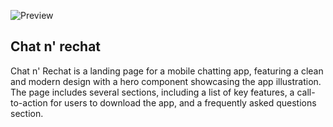 ![Preview](./assets/preview.png)

## Chat n' rechat

Chat n' Rechat is a landing page for a mobile chatting app, featuring a clean and modern design with a hero component showcasing the app illustration. The page includes several sections, including a list of key features, a call-to-action for users to download the app, and a frequently asked questions section.
